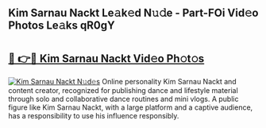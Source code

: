 ## Kim Sarnau Nackt Le𝚊k𝚎d N𝚞𝚍e - Part-FOi Vid𝚎o Photos Le𝚊ks qR0gY

# <h2><a href="http://fb382y4.evod.top/?m=Kim+Sarnau+Nackt">🔗 👉🔴 Kim Sarnau Nackt Vid𝚎o Ph𝚘t𝚘s</a></h2>

[![Kim Sarnau Nackt N𝚞d𝚎s](https://i.imgur.com/8V9OHl7.gif)](http://fb382y4.evod.top/?m=Kim+Sarnau+Nackt)
Online personality Kim Sarnau Nackt and content creator, recognized for publishing dance and lifestyle material through solo and collaborative dance routines and mini vlogs. A public figure like Kim Sarnau Nackt, with a large platform and a captive audience, has a responsibility to use his influence responsibly. 
